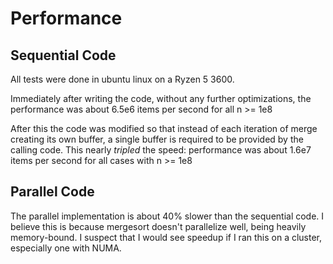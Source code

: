 # Performance
## Sequential Code
All tests were done in ubuntu linux on a Ryzen 5 3600.

Immediately after writing the code, without any further optimizations, the
performance was about 6.5e6 items per second for all n >= 1e8

After this the code was modified so that instead of each iteration of merge 
creating its own buffer, a single buffer is required to be provided by the
calling code. This nearly *tripled* the speed: performance was about 1.6e7
items per second for all cases with n >= 1e8

## Parallel Code
The parallel implementation is about 40% slower than the sequential code. I
believe this is because mergesort doesn't parallelize well, being heavily
memory-bound. I suspect that I would see speedup if I ran this on a cluster,
especially one with NUMA.
